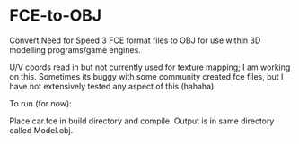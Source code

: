 # FCE-to-OBJ
Convert Need for Speed 3 FCE format files to OBJ for use within 3D modelling programs/game engines.

U/V coords read in but not currently used for texture mapping; I am working on this.  Sometimes its buggy with  some community created fce files, but I have not extensively tested any aspect of this (hahaha).

To run (for now):

Place car.fce in build directory and compile. Output is in same directory called Model.obj.


